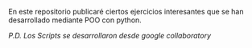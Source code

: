 En este repositorio publicaré ciertos ejercicios interesantes que se han desarrollado mediante POO con python.

*P.D. Los Scripts se desarrollaron desde google collaboratory*
